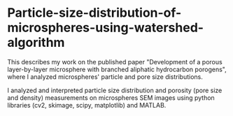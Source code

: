 # Particle-size-distribution-of-microspheres-using-watershed-algorithm
This describes my work on the published paper "Development of a porous layer-by-layer microsphere with branched aliphatic hydrocarbon porogens", where I analyzed microspheres' particle and pore size distributions.

I analyzed and interpreted particle size distribution and porosity (pore size and density) measurements on microspheres SEM images using python libraries (cv2, skimage, scipy, matplotlib) and MATLAB.
